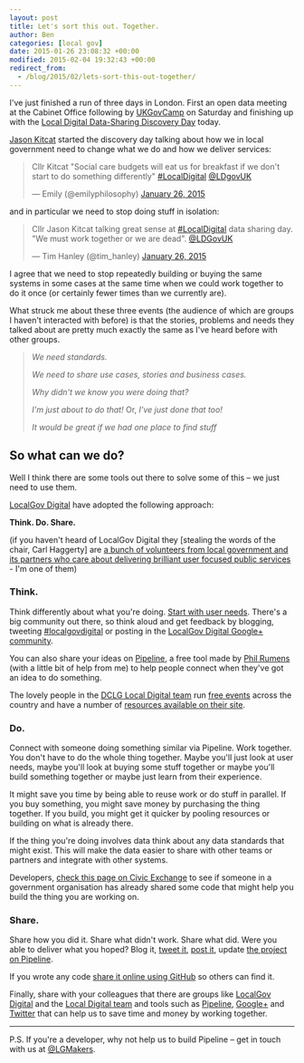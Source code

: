 ```yaml
---
layout: post
title: Let's sort this out. Together.
author: Ben
categories: [local gov]
date: 2015-01-26 23:08:32 +00:00
modified: 2015-02-04 19:32:43 +00:00
redirect_from:
  - /blog/2015/02/lets-sort-this-out-together/
---
```

I've just finished a run of three days in London. First an open data meeting at the Cabinet Office following by <a href="http://www.ukgovcamp.com/">UKGovCamp</a> on Saturday and finishing up with the <a href="http://www.localdirect.gov.uk/event/data-sharing-discovery-day-london/">Local Digital Data-Sharing Discovery Day</a> today.

<a href="https://twitter.com/jasonkitcat">Jason Kitcat</a> started the discovery day talking about how we in local government need to change what we do and how we deliver services:

<blockquote class="twitter-tweet" lang="en"><p>Cllr Kitcat &quot;Social care budgets will eat us for breakfast if we don&#39;t start to do something differently&quot; <a href="https://twitter.com/hashtag/LocalDigital?src=hash">#LocalDigital</a> <a href="https://twitter.com/LDgovUK">@LDgovUK</a></p>
<p>&mdash; Emily (@emilyphilosophy) <a href="https://twitter.com/emilyphilosophy/status/559658160785727488">January 26, 2015</a></p></blockquote>

and in particular we need to stop doing stuff in isolation:

<blockquote class="twitter-tweet" lang="en"><p>Cllr Jason Kitcat talking great sense at <a href="https://twitter.com/hashtag/LocalDigital?src=hash">#LocalDigital</a> data sharing day. &quot;We must work together or we are dead&quot;. <a href="https://twitter.com/LDgovUK">@LDGovUK</a></p>
<p>&mdash;  Tim Hanley (@tim_hanley) <a href="https://twitter.com/tim_hanley/status/559658149565972482">January 26, 2015</a></p></blockquote>

<script async src="//platform.twitter.com/widgets.js?x26053" charset="utf-8"></script>

I agree that we need to stop repeatedly building or buying the same systems in some cases at the same time when we could work together to do it once (or certainly fewer times than we currently are).

What struck me about these three events (the audience of which are groups I haven't interacted with before) is that the stories, problems and needs they talked about are pretty much exactly the same as I've heard before with other groups.  

> _We need standards._
> 
> _We need to share use cases, stories and business cases._
> 
> _Why didn't we know you were doing that?_
> 
> _I'm just about to do that!_ Or, _I've just done that too!_
> 
> _It would be great if we had one place to find stuff_

## So what can we do?

Well I think there are some tools out there to solve some of this &#8211; we just need to use them.

<a href="http://localgovdigital.info">LocalGov Digital</a> have adopted the following approach:

**Think. Do. Share.**

(if you haven't heard of LocalGov Digital they [stealing the words of the chair, Carl Haggerty] are <a href="http://localgovdigital.info/news/people-passionate-about-local-services/">a bunch of volunteers from local government and its partners who care about delivering brilliant user focused public services</a> - I'm one of them)

### Think.

Think differently about what you're doing. <a href="https://www.gov.uk/design-principles#first">Start with user needs</a>. There's a big community out there, so think aloud and get feedback by blogging, tweeting <a href="https://twitter.com/search?q=%23localgovdigital">#localgovdigital</a> or posting in the <a href="https://plus.google.com/communities/114124478761452023264">LocalGov Digital Google+ community</a>.

You can also share your ideas on <a href="http://pipeline.localgovdigital.info">Pipeline</a>, a free tool made by <a href="http://philrumens.blogspot.co.uk">Phil Rumens</a> (with a little bit of help from me) to help people connect when they've got an idea to do something.

The lovely people in the <a href="http://www.localdirect.gov.uk/about-us/local-digital-campaign/">DCLG Local Digital team</a> run <a href="http://www.localdirect.gov.uk/events/">free events</a> across the country and have a number of <a href="http://www.localdirect.gov.uk/resources/">resources available on their site</a>.

### Do.

Connect with someone doing something similar via Pipeline. Work together. You don't have to do the whole thing together. Maybe you'll just look at user needs, maybe you'll look at buying some stuff together or maybe you'll build something together or maybe just learn from their experience.

It might save you time by being able to reuse work or do stuff in parallel. If you buy something, you might save money by purchasing the thing together. If you build, you might get it quicker by pooling resources or building on what is already there.

If the thing you're doing involves data think about any data standards that might exist. This will make the data easier to share with other teams or partners and integrate with other systems.

Developers, <a href="http://www.civicexchange.eu/developers">check this page on Civic Exchange</a> to see if someone in a government organisation has already shared some code that might help you build the thing you are working on.

### Share.

Share how you did it. Share what didn't work. Share what did. Were you able to deliver what you hoped? Blog it, <a href="https://twitter.com">tweet it</a>, <a href="https://plus.google.com/communities/114124478761452023264">post it</a>, update <a href="http://pipeline.localgovdigital.info">the project on Pipeline</a>.

If you wrote any code <a href="http://localgovdigital.info/localgov-digital-makers/outputs/how-to-share-stuff/">share it online using GitHub</a> so others can find it.

Finally, share with your colleagues that there are groups like <a href="http://localgovdigital.info">LocalGov Digital</a> and the <a href="http://www.localdirect.gov.uk/about-us/local-digital-campaign/">Local Digital team</a> and tools such as <a href="http://pipeline.localgovdigital.info">Pipeline</a>, <a href="https://plus.google.com/communities/114124478761452023264">Google+</a> and <a href="https://twitter.com/LocalGovDigital">Twitter</a> that can help us to save time and money by working together.

* * *

P.S. If you're a developer, why not help us to build Pipeline &#8211; get in touch with us at <a href="https://twitter.com/LGMakers">@LGMakers</a>.
